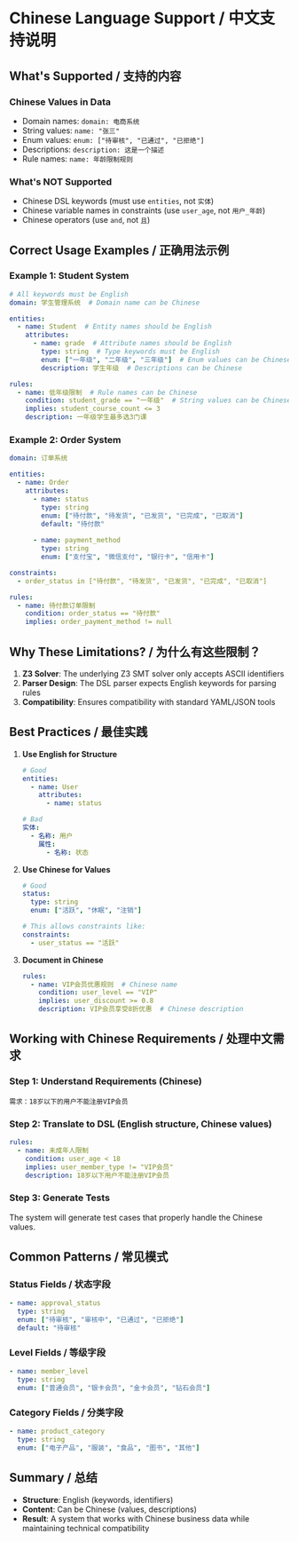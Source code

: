 # Chinese Language Support / 中文支持说明

## What's Supported / 支持的内容

###  Chinese Values in Data
- Domain names: `domain: 电商系统`
- String values: `name: "张三"`
- Enum values: `enum: ["待审核", "已通过", "已拒绝"]`
- Descriptions: `description: 这是一个描述`
- Rule names: `name: 年龄限制规则`

###  What's NOT Supported
- Chinese DSL keywords (must use `entities`, not `实体`)
- Chinese variable names in constraints (use `user_age`, not `用户_年龄`)
- Chinese operators (use `and`, not `且`)

## Correct Usage Examples / 正确用法示例

### Example 1: Student System
```yaml
# All keywords must be English
domain: 学生管理系统  # Domain name can be Chinese

entities:
  - name: Student  # Entity names should be English
    attributes:
      - name: grade  # Attribute names should be English
        type: string  # Type keywords must be English
        enum: ["一年级", "二年级", "三年级"]  # Enum values can be Chinese
        description: 学生年级  # Descriptions can be Chinese

rules:
  - name: 低年级限制  # Rule names can be Chinese
    condition: student_grade == "一年级"  # String values can be Chinese
    implies: student_course_count <= 3
    description: 一年级学生最多选3门课
```

### Example 2: Order System
```yaml
domain: 订单系统

entities:
  - name: Order
    attributes:
      - name: status
        type: string
        enum: ["待付款", "待发货", "已发货", "已完成", "已取消"]
        default: "待付款"
      
      - name: payment_method
        type: string
        enum: ["支付宝", "微信支付", "银行卡", "信用卡"]

constraints:
  - order_status in ["待付款", "待发货", "已发货", "已完成", "已取消"]

rules:
  - name: 待付款订单限制
    condition: order_status == "待付款"
    implies: order_payment_method != null
```

## Why These Limitations? / 为什么有这些限制？

1. **Z3 Solver**: The underlying Z3 SMT solver only accepts ASCII identifiers
2. **Parser Design**: The DSL parser expects English keywords for parsing rules
3. **Compatibility**: Ensures compatibility with standard YAML/JSON tools

## Best Practices / 最佳实践

1. **Use English for Structure**
   ```yaml
   # Good
   entities:
     - name: User
       attributes:
         - name: status
   
   # Bad
   实体:
     - 名称: 用户
       属性:
         - 名称: 状态
   ```

2. **Use Chinese for Values**
   ```yaml
   # Good
   status:
     type: string
     enum: ["活跃", "休眠", "注销"]
   
   # This allows constraints like:
   constraints:
     - user_status == "活跃"
   ```

3. **Document in Chinese**
   ```yaml
   rules:
     - name: VIP会员优惠规则  # Chinese name
       condition: user_level == "VIP"
       implies: user_discount >= 0.8
       description: VIP会员享受8折优惠  # Chinese description
   ```

## Working with Chinese Requirements / 处理中文需求

### Step 1: Understand Requirements (Chinese)
```
需求：18岁以下的用户不能注册VIP会员
```

### Step 2: Translate to DSL (English structure, Chinese values)
```yaml
rules:
  - name: 未成年人限制
    condition: user_age < 18
    implies: user_member_type != "VIP会员"
    description: 18岁以下用户不能注册VIP会员
```

### Step 3: Generate Tests
The system will generate test cases that properly handle the Chinese values.

## Common Patterns / 常见模式

### Status Fields / 状态字段
```yaml
- name: approval_status
  type: string
  enum: ["待审核", "审核中", "已通过", "已拒绝"]
  default: "待审核"
```

### Level Fields / 等级字段
```yaml
- name: member_level
  type: string
  enum: ["普通会员", "银卡会员", "金卡会员", "钻石会员"]
```

### Category Fields / 分类字段
```yaml
- name: product_category
  type: string
  enum: ["电子产品", "服装", "食品", "图书", "其他"]
```

## Summary / 总结

- **Structure**: English (keywords, identifiers)
- **Content**: Can be Chinese (values, descriptions)
- **Result**: A system that works with Chinese business data while maintaining technical compatibility